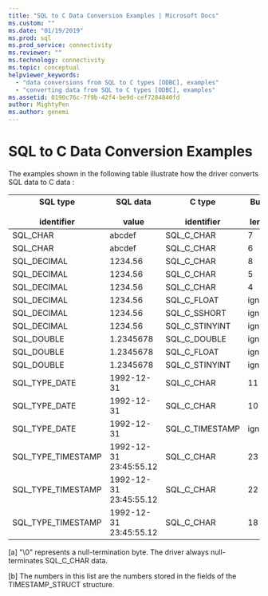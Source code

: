 ```yaml
---
title: "SQL to C Data Conversion Examples | Microsoft Docs"
ms.custom: ""
ms.date: "01/19/2019"
ms.prod: sql
ms.prod_service: connectivity
ms.reviewer: ""
ms.technology: connectivity
ms.topic: conceptual
helpviewer_keywords: 
  - "data conversions from SQL to C types [ODBC], examples"
  - "converting data from SQL to C types [ODBC], examples"
ms.assetid: 0190c76c-7f9b-42f4-be9d-cef7284840fd
author: MightyPen
ms.author: genemi
---
```

# SQL to C Data Conversion Examples

The examples shown in the following table illustrate how the driver converts SQL data to C data :  
  
|SQL type<br /><br /> identifier|SQL data<br /><br /> value|C type<br /><br /> identifier|Buffer<br /><br /> length|**TargetValuePtr*|SQLSTATE|  
|-----------------------------|------------------------|---------------------------|-----------------------|------------------------|--------------|  
|SQL_CHAR|abcdef|SQL_C_CHAR|7|abcdef\0[a]|n/a|  
|SQL_CHAR|abcdef|SQL_C_CHAR|6|abcde\0[a]|01004|  
|SQL_DECIMAL|1234.56|SQL_C_CHAR|8|1234.56\0[a]|n/a|  
|SQL_DECIMAL|1234.56|SQL_C_CHAR|5|1234\0[a]|01004|  
|SQL_DECIMAL|1234.56|SQL_C_CHAR|4|----|22003|  
|SQL_DECIMAL|1234.56|SQL_C_FLOAT|ignored|1234.56|n/a|  
|SQL_DECIMAL|1234.56|SQL_C_SSHORT|ignored|1234|01S07|  
|SQL_DECIMAL|1234.56|SQL_C_STINYINT|ignored|----|22003|  
|SQL_DOUBLE|1.2345678|SQL_C_DOUBLE|ignored|1.2345678|n/a|  
|SQL_DOUBLE|1.2345678|SQL_C_FLOAT|ignored|1.234567|n/a|  
|SQL_DOUBLE|1.2345678|SQL_C_STINYINT|ignored|1|n/a|  
|SQL_TYPE_DATE|1992-12-31|SQL_C_CHAR|11|1992-12-31\0[a]|n/a|  
|SQL_TYPE_DATE|1992-12-31|SQL_C_CHAR|10|-----|22003|  
|SQL_TYPE_DATE|1992-12-31|SQL_C_TIMESTAMP|ignored|1992,12,31, 0,0,0,0[b]|n/a|  
|SQL_TYPE_TIMESTAMP|1992-12-31 23:45:55.12|SQL_C_CHAR|23|1992-12-31 23:45:55.12\0[a]|n/a|  
|SQL_TYPE_TIMESTAMP|1992-12-31 23:45:55.12|SQL_C_CHAR|22|1992-12-31 23:45:55.1\0[a]|01004|  
|SQL_TYPE_TIMESTAMP|1992-12-31 23:45:55.12|SQL_C_CHAR|18|----|22003|  
  
 [a]   "\0" represents a null-termination byte. The driver always null-terminates SQL_C_CHAR data.  
  
 [b]   The numbers in this list are the numbers stored in the fields of the TIMESTAMP_STRUCT structure.
